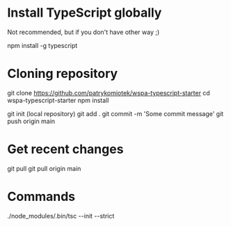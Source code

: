 # Install TypeScript globally
Not recommended, but if you don't have other way ;)

npm install -g typescript

# Cloning repository

git clone https://github.com/patrykomiotek/wspa-typescript-starter
cd wspa-typescript-starter
npm install

git init (local repository)
git add .
git commit -m 'Some commit message'
git push origin main

# Get recent changes
git pull
git pull origin main

# Commands

./node_modules/.bin/tsc --init --strict